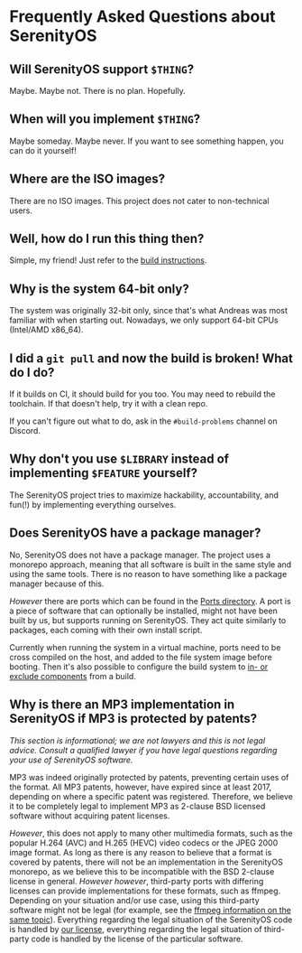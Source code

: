 # Frequently Asked Questions about SerenityOS

## Will SerenityOS support `$THING`?

Maybe. Maybe not. There is no plan. Hopefully.

## When will you implement `$THING`?

Maybe someday. Maybe never. If you want to see something happen, you can do it yourself!

## Where are the ISO images?

There are no ISO images. This project does not cater to non-technical users.

## Well, how do I run this thing then?

Simple, my friend! Just refer to the [build instructions](BuildInstructions.md).

## Why is the system 64-bit only?

The system was originally 32-bit only, since that's what Andreas was most familiar with when starting out. Nowadays, we only support 64-bit CPUs (Intel/AMD x86\_64).

## I did a `git pull` and now the build is broken! What do I do?

If it builds on CI, it should build for you too. You may need to rebuild the toolchain. If that doesn't help, try it with a clean repo.

If you can't figure out what to do, ask in the `#build-problems` channel on Discord.

## Why don't you use `$LIBRARY` instead of implementing `$FEATURE` yourself?

The SerenityOS project tries to maximize hackability, accountability, and fun(!) by implementing everything ourselves.

## Does SerenityOS have a package manager?

No, SerenityOS does not have a package manager. The project uses a monorepo approach, meaning that all software is built in the same style and using the same tools. There is no reason to have something like a package manager because of this.

*However* there are ports which can be found in the [Ports directory](../Ports). A port is a piece of software that can optionally be installed, might not have been built by us, but supports running on SerenityOS. They act quite similarly to packages, each coming with their own install script.

Currently when running the system in a virtual machine, ports need to be cross compiled on the host, and added to the file system image before booting. Then it's also possible to configure the build system to [in- or exclude components](./AdvancedBuildInstructions.md#component-configuration) from a build.

## Why is there an MP3 implementation in SerenityOS if MP3 is protected by patents?

*This section is informational; we are not lawyers and this is not legal advice. Consult a qualified lawyer if you have legal questions regarding your use of SerenityOS software.*

MP3 was indeed originally protected by patents, preventing certain uses of the format. All MP3 patents, however, have expired since at least 2017, depending on where a specific patent was registered. Therefore, we believe it to be completely legal to implement MP3 as 2-clause BSD licensed software without acquiring patent licenses.

*However*, this does not apply to many other multimedia formats, such as the popular H.264 (AVC) and H.265 (HEVC) video codecs or the JPEG 2000 image format. As long as there is any reason to believe that a format is covered by patents, there will not be an implementation in the SerenityOS monorepo, as we believe this to be incompatible with the BSD 2-clause license in general. *However however*, third-party ports with differing licenses can provide implementations for these formats, such as ffmpeg. Depending on your situation and/or use case, using this third-party software might not be legal (for example, see the [ffmpeg information on the same topic](https://ffmpeg.org/legal.html)). Everything regarding the legal situation of the SerenityOS code is handled by [our license](../LICENSE), everything regarding the legal situation of third-party code is handled by the license of the particular software.

